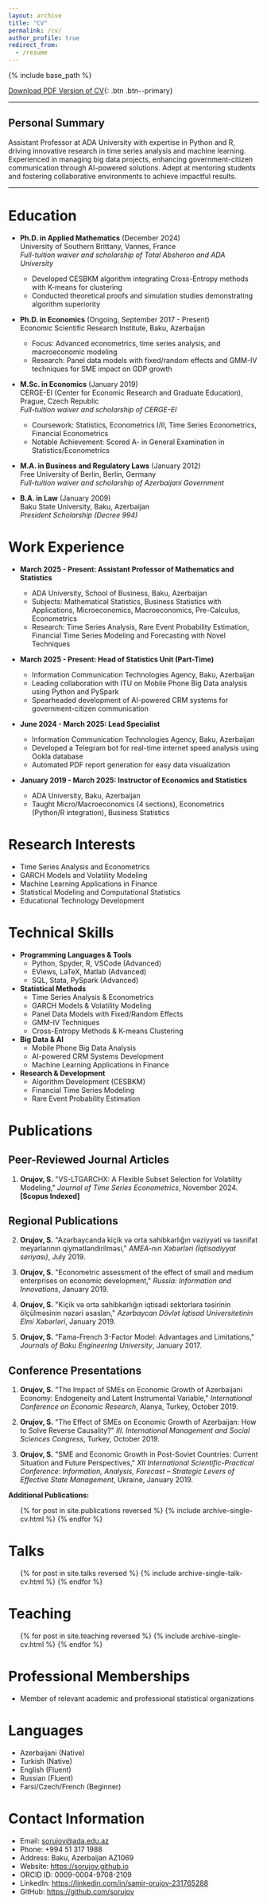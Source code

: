 ```yaml
---
layout: archive
title: "CV"
permalink: /cv/
author_profile: true
redirect_from:
  - /resume
---
```


{% include base_path %}

[Download PDF Version of CV](/files/CV_FINAL.pdf){: .btn .btn--primary}

---

## Personal Summary

Assistant Professor at ADA University with expertise in Python and R, driving innovative research in time series analysis and machine learning. Experienced in managing big data projects, enhancing government-citizen communication through AI-powered solutions. Adept at mentoring students and fostering collaborative environments to achieve impactful results.

---

Education
======
* **Ph.D. in Applied Mathematics** (December 2024)  
  University of Southern Brittany, Vannes, France  
  *Full-tuition waiver and scholarship of Total Absheron and ADA University*
  - Developed CESBKM algorithm integrating Cross-Entropy methods with K-means for clustering
  - Conducted theoretical proofs and simulation studies demonstrating algorithm superiority

* **Ph.D. in Economics** (Ongoing, September 2017 - Present)  
  Economic Scientific Research Institute, Baku, Azerbaijan  
  - Focus: Advanced econometrics, time series analysis, and macroeconomic modeling
  - Research: Panel data models with fixed/random effects and GMM-IV techniques for SME impact on GDP growth

* **M.Sc. in Economics** (January 2019)  
  CERGE-EI (Center for Economic Research and Graduate Education), Prague, Czech Republic  
  *Full-tuition waiver and scholarship of CERGE-EI*
  - Coursework: Statistics, Econometrics I/II, Time Series Econometrics, Financial Econometrics
  - Notable Achievement: Scored A- in General Examination in Statistics/Econometrics

* **M.A. in Business and Regulatory Laws** (January 2012)  
  Free University of Berlin, Berlin, Germany  
  *Full-tuition waiver and scholarship of Azerbaijani Government*

* **B.A. in Law** (January 2009)  
  Baku State University, Baku, Azerbaijan  
  *President Scholarship (Decree 994)*

Work Experience
======
* **March 2025 - Present: Assistant Professor of Mathematics and Statistics**
  * ADA University, School of Business, Baku, Azerbaijan
  * Subjects: Mathematical Statistics, Business Statistics with Applications, Microeconomics, Macroeconomics, Pre-Calculus, Econometrics
  * Research: Time Series Analysis, Rare Event Probability Estimation, Financial Time Series Modeling and Forecasting with Novel Techniques

* **March 2025 - Present: Head of Statistics Unit (Part-Time)**
  * Information Communication Technologies Agency, Baku, Azerbaijan
  * Leading collaboration with ITU on Mobile Phone Big Data analysis using Python and PySpark
  * Spearheaded development of AI-powered CRM systems for government-citizen communication

* **June 2024 - March 2025: Lead Specialist**
  * Information Communication Technologies Agency, Baku, Azerbaijan
  * Developed a Telegram bot for real-time internet speed analysis using Ookla database
  * Automated PDF report generation for easy data visualization

* **January 2019 - March 2025: Instructor of Economics and Statistics**
  * ADA University, Baku, Azerbaijan
  * Taught Micro/Macroeconomics (4 sections), Econometrics (Python/R integration), Business Statistics

Research Interests
======
* Time Series Analysis and Econometrics
* GARCH Models and Volatility Modeling
* Machine Learning Applications in Finance
* Statistical Modeling and Computational Statistics
* Educational Technology Development

Technical Skills
======
* **Programming Languages & Tools**
  * Python, Spyder, R, VSCode (Advanced)
  * EViews, LaTeX, Matlab (Advanced)
  * SQL, Stata, PySpark (Advanced)
* **Statistical Methods**
  * Time Series Analysis & Econometrics
  * GARCH Models & Volatility Modeling
  * Panel Data Models with Fixed/Random Effects
  * GMM-IV Techniques
  * Cross-Entropy Methods & K-means Clustering
* **Big Data & AI**
  * Mobile Phone Big Data Analysis
  * AI-powered CRM Systems Development
  * Machine Learning Applications in Finance
* **Research & Development**
  * Algorithm Development (CESBKM)
  * Financial Time Series Modeling
  * Rare Event Probability Estimation

Publications
======

## Peer-Reviewed Journal Articles

1. **Orujov, S.** "VS-LTGARCHX: A Flexible Subset Selection for Volatility Modeling," *Journal of Time Series Econometrics*, November 2024. **[Scopus Indexed]**

## Regional Publications

2. **Orujov, S.** "Azərbaycanda kiçik və orta sahibkarlığın vəziyyəti və təsnifat meyarlarının qiymətləndirilməsi," *AMEA-nın Xəbərləri (İqtisadiyyat seriyası)*, July 2019.

3. **Orujov, S.** "Econometric assessment of the effect of small and medium enterprises on economic development," *Russia: Information and Innovations*, January 2019.

4. **Orujov, S.** "Kiçik və orta sahibkarlığın iqtisadi sektorlara təsirinin ölçülməsinin nəzəri əsasları," *Azərbaycan Dövlət İqtisad Universitetinin Elmi Xəbərləri*, January 2019.

5. **Orujov, S.** "Fama-French 3-Factor Model: Advantages and Limitations," *Journals of Baku Engineering University*, January 2017.

## Conference Presentations

1. **Orujov, S.** "The Impact of SMEs on Economic Growth of Azerbaijani Economy: Endogeneity and Latent Instrumental Variable," *International Conference on Economic Research*, Alanya, Turkey, October 2019.

2. **Orujov, S.** "The Effect of SMEs on Economic Growth of Azerbaijan: How to Solve Reverse Causality?" *III. International Management and Social Sciences Congress*, Turkey, October 2019.

3. **Orujov, S.** "SME and Economic Growth in Post-Soviet Countries: Current Situation and Future Perspectives," *XII International Scientific-Practical Conference: Information, Analysis, Forecast – Strategic Levers of Effective State Management*, Ukraine, January 2019.


**Additional Publications:**
  <ul>{% for post in site.publications reversed %}
    {% include archive-single-cv.html %}
  {% endfor %}</ul>
  
Talks
======
  <ul>{% for post in site.talks reversed %}
    {% include archive-single-talk-cv.html  %}
  {% endfor %}</ul>
  
Teaching
======
  <ul>{% for post in site.teaching reversed %}
    {% include archive-single-cv.html %}
  {% endfor %}</ul>
  
Professional Memberships
======
* Member of relevant academic and professional statistical organizations

Languages
======
* Azerbaijani (Native)
* Turkish (Native)
* English (Fluent)
* Russian (Fluent)
* Farsi/Czech/French (Beginner)

Contact Information
======
* Email: sorujov@ada.edu.az
* Phone: +994 51 317 1988
* Address: Baku, Azerbaijan AZ1069
* Website: https://sorujov.github.io
* ORCID ID: 0009-0004-9708-2109
* LinkedIn: https://linkedin.com/in/samir-orujov-231765288
* GitHub: https://github.com/sorujov
